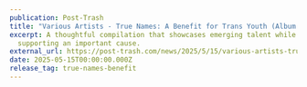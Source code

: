 ```yaml
---
publication: Post-Trash
title: "Various Artists - True Names: A Benefit for Trans Youth (Album Review)"
excerpt: A thoughtful compilation that showcases emerging talent while
  supporting an important cause.
external_url: https://post-trash.com/news/2025/5/15/various-artists-true-names-a-benefit-for-trans-youth-album-review
date: 2025-05-15T00:00:00.000Z
release_tag: true-names-benefit
---
```

